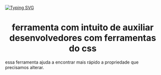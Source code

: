 [![Typing SVG](https://readme-typing-svg.herokuapp.com/?color=FFB6C1&size=40&center=true&vCenter=true&width=1000&lines=++projeto+individual+do+módulo_5+)](https://git.io/typing-svg)

<h1 id="Sobre" align="center">ferramenta com intuito de auxiliar desenvolvedores com ferramentas do css</h1>
essa ferramenta ajuda a encontrar mais rápido a
propriedade que precisamos alterar.

